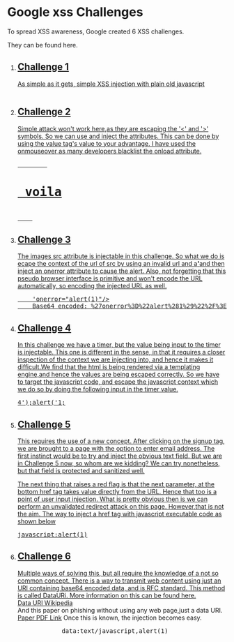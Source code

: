 <h1>Google xss Challenges</h1>
<p> To spread XSS awareness, Google created 6 XSS challenges.</p>
They can be found here. 
<a href="https://xss-game.appspot.com/">
<ol>
	<li><h2>Challenge 1</h2>
		<p> As simple as it gets, simple XSS injection with plain old javascript</p>
		<pre><script>alert(1)</script></pre>
		</li>
<li><h2>Challenge 2</h2>
<p> Simple attack won't work here,as they are escaping the '&lt' and '&gt' symbols. So we can
	use and inject the attributes. This can be done by using the value tag's value to your advantage.
	I have used the onmouseover as many developers blacklist the onload attribute.
	<pre>
		<h1 onmouseover="alert(1)"> voila</h1>
	</pre>
</p>
</li>
<li><h2>Challenge 3</h2>
<p>The images src attribute is injectable in this challenge. So what we do is ecape the context of the
url of src by using an invalid url and a<b>'</b>and then inject an onerror attribute to cause the alert.
Also, not forgetting that this pseudo browser interface is primitive and won't encode the URL automatically, so encoding the injected URL as well.
<pre>
	'onerror="alert(1)"/>
	Base64 encoded: %27onerror%3D%22alert%281%29%22%2F%3E
</pre>
</p>
</li>
<li><h2>Challenge 4</h2>
<p>
In this challenge we have a timer, but the value being input to the timer is injectable.
This one is different in the sense, in that it requires a closer inspection of the context we are injecting into, and hence it makes it difficult.We find that the html is being rendered via a templating engine,and hence the values are being escaped correctly. So we have to target the javascript code, and escape the javascript context which we do so by doing the following input in the timer value.
<pre>
4');alert('1;
</pre>
</p>
</li>
<li><h2>Challenge 5</h2>
<p>
	This requires the use of a new concept. After clicking on the signup tag, we are brought to a page with the option to enter email address. The first instinct would be to try and inject the obvious text field. But we are in Challenge 5 now, so whom are we kidding? We can try nonetheless, but that field is protected and sanitized well. 
</p>
<p>
	The next thing that raises a red flag is that the next parameter, at the bottom href tag takes value directly from the URL. Hence that too is a point of user input injection. What is pretty obvious then is we can perform an unvalidated redirect attack on this page. However,that is not the aim. The way to inject a href tag with javascript executable code as shown below
</p>
<pre>
javascript:alert(1)
</pre>
</li>
<li>
	<h2>Challenge 6</h2>
	<p>Multiple ways of solving this, but all require the knowledge of a not so common concept.
		There is a way to transmit web content using just an URI containing base64 encoded data, and is
		RFC standard. This method is called DataURi. More information on this can be found here.
		<br>
		<a href="https://en.wikipedia.org/wiki/Data_URI_scheme">Data URI Wikipedia</a><br>
		And this paper on phishing without using any web page,just a data URI. <br>
		<a href="http://klevjers.com/papers/phishing.pdf">Paper PDF Link</a>
		Once this is known, the injection becomes easy.
		<pre>
			data:text/javascript,alert(1)
		</pre>
	</p>
</li>
</ol>

